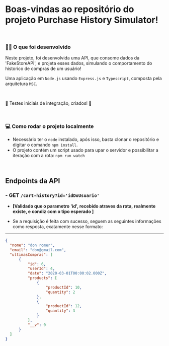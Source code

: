 # Boas-vindas ao repositório do projeto Purchase History Simulator!

<br />

### <strong>👨‍💻 O que foi desenvolvido</strong>

Neste projeto, foi desenvolvida uma API, que consome dados da 'FakeStoreAPI', e projeta esses dados, simulando o 
comportamento do historico de compras de um usuário!

Uma aplicação em `Node.js` usando `Express.js` e `Typescript`, composta pela arquitetura `MSC`.

<br/>

🚧 Testes iniciais de integração, criados! 🚧

<br />

### <strong>💻 Como rodar o projeto localmente</strong>

- Necessário ter o `node` instalado, após isso, basta clonar o repositório e digitar o comando `npm install`.<br />
- O projeto contém um script usado para upar o servidor e possibilitar a iteração com a rota: `npm run watch`

<br />

## Endpoints da API

### - GET `/cart-history?id='idDoUsuario'`

  * **[Validado que o parametro 'id', recebido atraves da rota, realmente existe, e condiz com o tipo esperado ]**
- Se a requisição é feita com sucesso, seguem as seguintes informações como resposta, exatamente nesse formato:

---

  ```json
 {
    "nome": "don romer",
    "email": "don@gmail.com",
    "ultimasCompras": [
        {
            "id": 6,
            "userId": 4,
            "date": "2020-03-01T00:00:02.000Z",
            "products": [
                {
                    "productId": 10,
                    "quantity": 2
                },
                {
                    "productId": 12,
                    "quantity": 3
                }
            ],
            "__v": 0
        }
    ]
}
  ```
